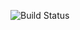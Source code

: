 ![Build Status](https://github.com/sainimu78/NiflectHelloWorld/actions/workflows/Windows.yml/badge.svg)